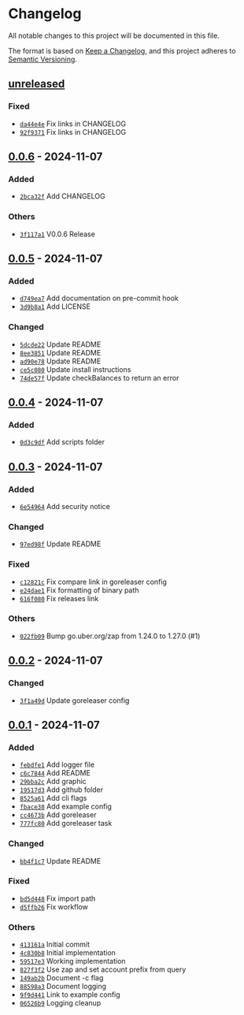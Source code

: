 # Changelog

All notable changes to this project will be documented in this file.

The format is based on [Keep a Changelog](https://keepachangelog.com/en/1.0.0/),
and this project adheres to [Semantic Versioning](https://semver.org/spec/v2.0.0.html).

## [unreleased]
### Fixed

- [`da44e4e`](https://github.com/shapeshed/gasstation/commit/da44e4e3c17318448582903f180dd673651aeed2) Fix links in CHANGELOG
- [`92f9371`](https://github.com/shapeshed/gasstation/commit/92f9371edf77a8b9217111b3b199d291ccc713b2) Fix links in CHANGELOG

## [0.0.6] - 2024-11-07

### Added

- [`2bca32f`](https://github.com/shapeshed/gasstation/commit/2bca32fb3f6d5403ba9ee596618e33a6ad6ea273) Add CHANGELOG

### Others

- [`3f117a1`](https://github.com/shapeshed/gasstation/commit/3f117a194774093c27ba721e9366dd1bddc14cfd) V0.0.6 Release

## [0.0.5] - 2024-11-07

### Added

- [`d749ea7`](https://github.com/shapeshed/gasstation/commit/d749ea7ed9dfd9416889d02d42f9518734dbd1dd) Add documentation on pre-commit hook
- [`3d9b8a1`](https://github.com/shapeshed/gasstation/commit/3d9b8a1746d5e350c95363f11b343d461c00c231) Add LICENSE

### Changed

- [`5dcde22`](https://github.com/shapeshed/gasstation/commit/5dcde22cfccfdd8d0e24f0f4c73c05b35293a3d5) Update README
- [`8ee3851`](https://github.com/shapeshed/gasstation/commit/8ee38517dc8f2564d70db755585336c13154f42f) Update README
- [`ad90e78`](https://github.com/shapeshed/gasstation/commit/ad90e78954172ca00def2a476b1add466613b5a2) Update README
- [`ce5c080`](https://github.com/shapeshed/gasstation/commit/ce5c0807a45669a99e4ae5259d51a0b7570f503f) Update install instructions
- [`74de57f`](https://github.com/shapeshed/gasstation/commit/74de57fe56d25512f9af1cece91a9826ca632b91) Update checkBalances to return an error

## [0.0.4] - 2024-11-07

### Added

- [`0d3c9df`](https://github.com/shapeshed/gasstation/commit/0d3c9df456aa022b52bae7c93b47e1555301df08) Add scripts folder

## [0.0.3] - 2024-11-07

### Added

- [`6e54964`](https://github.com/shapeshed/gasstation/commit/6e54964805a0baaf20d2748ea9a62e197c809e95) Add security notice

### Changed

- [`97ed98f`](https://github.com/shapeshed/gasstation/commit/97ed98f26ebaa93192f0fe082503a803e049b511) Update README

### Fixed

- [`c12821c`](https://github.com/shapeshed/gasstation/commit/c12821cba758f754e55a2666e871d6fe6328bace) Fix compare link in goreleaser config
- [`e24dae1`](https://github.com/shapeshed/gasstation/commit/e24dae1925e7a211d481a91d85b9a248d38d48fb) Fix formatting of binary path
- [`616f080`](https://github.com/shapeshed/gasstation/commit/616f080610d078b5bd7191c08e6831752eb4db4f) Fix releases link

### Others

- [`022fb09`](https://github.com/shapeshed/gasstation/commit/022fb093d47b838a28acde7814af7a584fd89f3b) Bump go.uber.org/zap from 1.24.0 to 1.27.0 (#1)

## [0.0.2] - 2024-11-07

### Changed

- [`3f1a49d`](https://github.com/shapeshed/gasstation/commit/3f1a49d5fff26fac81c8ffedfed60ce884d5f192) Update goreleaser config

## [0.0.1] - 2024-11-07

### Added

- [`febdfe1`](https://github.com/shapeshed/gasstation/commit/febdfe10a4b8adb5e295c51e35b118ba8a8ee16e) Add logger file
- [`c6c7844`](https://github.com/shapeshed/gasstation/commit/c6c78446cf71846ca88ccde2d707831322977329) Add README
- [`29bba2c`](https://github.com/shapeshed/gasstation/commit/29bba2c687de81d591436f1bb63b2394447c9595) Add graphic
- [`19517d3`](https://github.com/shapeshed/gasstation/commit/19517d3e4298efae7a37e8374556cbfe31413e4b) Add github folder
- [`8525a61`](https://github.com/shapeshed/gasstation/commit/8525a61106e3ab2162d6d8dae770578ee7e03e57) Add cli flags
- [`fbace38`](https://github.com/shapeshed/gasstation/commit/fbace38f423faeebef0772cc1a5c08d40f63c903) Add example config
- [`cc4673b`](https://github.com/shapeshed/gasstation/commit/cc4673b777799b409949397a83da628d6286edd0) Add goreleaser
- [`777fc80`](https://github.com/shapeshed/gasstation/commit/777fc80ce2010c5ae7e98d5c9f2c0e56b0807eec) Add goreleaser task

### Changed

- [`bb4f1c7`](https://github.com/shapeshed/gasstation/commit/bb4f1c7ede302838408656b52baf93049bc6b529) Update README

### Fixed

- [`bd5d448`](https://github.com/shapeshed/gasstation/commit/bd5d44874739babae2a443da3490ba7bec1ae7da) Fix import path
- [`d5ffb26`](https://github.com/shapeshed/gasstation/commit/d5ffb2691f4837672911e4c74c945616d8e038eb) Fix workflow

### Others

- [`413161a`](https://github.com/shapeshed/gasstation/commit/413161adcfaf1c0aa6cd99fd738273c61502bfc7) Initial commit
- [`4c830b8`](https://github.com/shapeshed/gasstation/commit/4c830b8ad0f0776370761c6f88f9e9c821dbb6b3) Initial implementation
- [`59517e3`](https://github.com/shapeshed/gasstation/commit/59517e3dd6d82ec193f5208f968f7b2a44e75cbd) Working implementation
- [`827f3f2`](https://github.com/shapeshed/gasstation/commit/827f3f261fa9469fe0e38a4ef4c275806340afba) Use zap and set account prefix from query
- [`149ab2b`](https://github.com/shapeshed/gasstation/commit/149ab2b4cb3655530c627f96bd4da5855bf275c0) Document -c flag
- [`88598a3`](https://github.com/shapeshed/gasstation/commit/88598a3e42540f2009a80c618357c40e3270ca50) Document logging
- [`9f9d441`](https://github.com/shapeshed/gasstation/commit/9f9d4414e82074ade457e6120552f00ce0efe365) Link to example config
- [`06526b9`](https://github.com/shapeshed/gasstation/commit/06526b979fda60066b3ddb426b43d8900f67a073) Logging cleanup

[unreleased]: https://github.com/shapeshed/gasstation/compare/v0.0.6..HEAD
[0.0.6]: https://github.com/shapeshed/gasstation/compare/v0.0.5..v0.0.6
[0.0.5]: https://github.com/shapeshed/gasstation/compare/v0.0.4..v0.0.5
[0.0.4]: https://github.com/shapeshed/gasstation/compare/v0.0.3..v0.0.4
[0.0.3]: https://github.com/shapeshed/gasstation/compare/v0.0.2..v0.0.3
[0.0.2]: https://github.com/shapeshed/gasstation/compare/v0.0.1..v0.0.2
[0.0.1]: https://github.com/shapeshed/gasstation/releases/tag/v0.0.1

